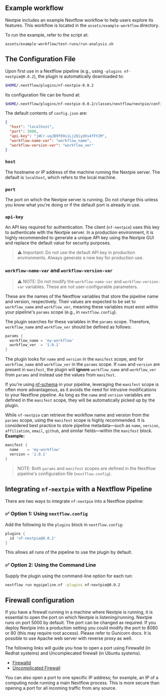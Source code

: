 


## Example workflow

Nextpie includes an example Nextflow workflow to help users explore its features. This workflow is located in the `assets/example-workflow` directory.

To run the example, refer to the script at:
```
assets/example-workflow/test-runs/run-analysis.sh
```

 
## The Configuration File


Upon first use in a Nextflow pipeline (e.g., using `-plugins nf-nextpie@0.0.2`), the plugin is automatically downloaded to:

```bash
$HOME/.nextflow/plugins/nf-nextpie-0.0.2

```
Its configuration file can be found at:

```bash
$HOME/.nextflow/plugins/nf-nextpie-0.0.2/classes/nextflow/nextpie/config.json
```


The default contents of `config.json` are:

```json
{
  "host": "localhost",
  "port": 5000,
  "api-key": "jWCr-uqJB9fO9s1Lj2QiydXs4fFY2M",
  "workflow-name-var": "workflow_name",
  "workflow-version-var": "workflow_ver"
}
```

### `host`

The hostname or IP address of the machine running the Nextpie server. The default is `localhost`, which refers to the local machine.

### `port`

The port on which the Nextpie server is running. Do not change this unless you know what you're doing or if the default port is already in use.

### `api-key`

An API key required for authentication. The client (`nf-nextpie`) uses this key to authenticate with the Nextpie server. In a production environment, it is highly recommended to generate a unique API key using the Nextpie GUI and replace the default value for security purposes.

> ⚠️ Important: Do not use the default API key in production environments. Always generate a new key for production use.

### `workflow-name-var` and `workflow-version-var`

> ⚠️ NOTE: Do not modify the `workflow-name-var` and `workflow-version-var` variables. These are not user-configurable parameters.


These are the names of the Nextflow variables that store the pipeline name and version, respectively. Their values are expected to be set to `workflow_name` and `workflow_ver`, meaning these variables must exist within your pipeline's `params` scope (e.g., in `nextflow.config`).

The plugin searches for these variables in the `params` scope. Therefore, `workflow_name` and `workflow_ver` should be defined as follows:

```groovy
params {
  workflow_name = 'my-workflow'
  workflow_ver  = '1.0.1'
}
```


The plugin looks for `name` and `version` in the `manifest` scope, and for `workflow_name` and `workflow_ver` in the `params` scope. If `name` and `version` are present in `manifest`, the plugin will **ignore** `workflow_name` and `workflow_ver` from `params` and instead use the values from `manifest`.

If you're using [nf-schema](https://github.com/nextflow-io/nf-schema) in your pipeline, leveraging the `manifest` scope is often more advantageous, as it avoids the need for intrusive modifications to your Nextflow pipeline. As long as the `name` and `version` variables are defined in the `manifest` scope, they will be automatically picked up by the plugin.

While `nf-nextpie` can retrieve the workflow name and version from the `params` scope, using the `manifest` scope is highly recommended. It is considered best practice to store pipeline metadata—such as `name`, `version`, `affiliation`, `email`, `github`, and similar fields—within the `manifest` block.
**Example:**

```groovy
manifest {
  name    = 'my-workflow'
  version = '1.0.1'
}
```
> NOTE: Both `params` and `manifest` scopes are defined in the Nextflow pipeline's configuration file (`nextflow.config`).
> 
## Integrating `nf-nextpie` with a Nextflow Pipeline

There are two ways to integrate `nf-nextpie` into a Nextflow pipeline:

### ✅ Option 1: Using `nextflow.config`

Add the following to the `plugins` block in `nextflow.config`:

```groovy
plugins {
  id 'nf-nextpie@0.0.2'
}
```

This allows all runs of the pipeline to use the plugin by default.

### ✅ Option 2: Using the Command Line

Supply the plugin using the command-line option for each run:

```bash
nextflow run mypipeline.nf -plugins nf-nextpie@0.0.2
```

## Firewall configuration

If you have a firewall running in a machine where Nextpie is running, it is essential to open the port on which Nextpie is listening/running. Nextpie runs on port 5000 by default. The port can be changed as required. If you deploy Nextpie into a production setting you could modify the port to 8080 or 80 (this may require root access). Please refer to Gunicorn docs. It is possible to use Apache web server with reverse proxy as well.

The following links will guide you how to open a port using Firewalld (in Redhat systems) and Uncomplecated firewall (in Ubuntu systems). 

* [Firewalld](https://firewalld.org/documentation/howto/open-a-port-or-service.html)
* [Uncomplicated Firewall](https://www.cyberciti.biz/faq/how-to-open-firewall-port-on-ubuntu-linux-12-04-14-04-lts/)

You can also open a port to one specific IP address; for example, an IP of a computing node running a main Nextflow process. This is more secure than opening a port for all incoming traffic from any source.
